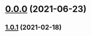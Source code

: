 # [0.0.0](https://github.com/AlexRogalskiy/spark-patterns/compare/v1.0.1...v0.0.0) (2021-06-23)



## [1.0.1](https://github.com/AlexRogalskiy/spark-patterns/compare/1.0.1...v1.0.1) (2021-02-18)



